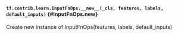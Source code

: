 #### `tf.contrib.learn.InputFnOps.__new__(_cls, features, labels, default_inputs)` {#InputFnOps.__new__}

Create new instance of InputFnOps(features, labels, default_inputs)

